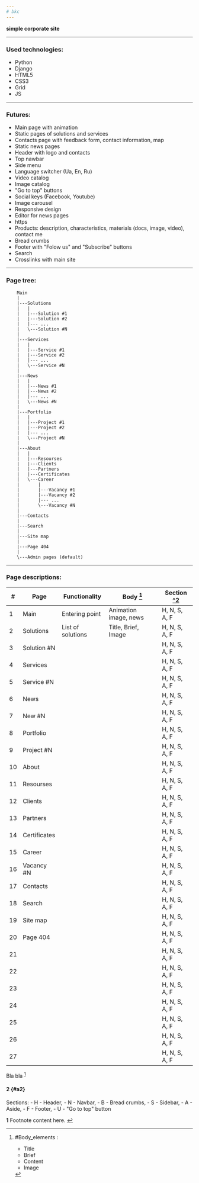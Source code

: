 ```yaml
---
# bkc
---
```


__simple corporate site__

---
### Used technologies:
- Python
- Django
- HTML5
- CSS3
- Grid
- JS

---
### Futures:
- Main page with animation
- Static pages of solutions and services
- Contacts page with feedback form, contact information, map
- Static news pages
- Header with logo and contacts
- Top nawbar
- Side menu
- Language switcher (Ua, En, Ru)
- Video catalog
- Image catalog
- "Go to top" buttons
- Social keys (Facebook, Youtube)
- Image carousel
- Responsive design
- Editor for news pages
- https
- Products: description, characteristics, materials (docs, image, video), contact me
- Bread crumbs
- Footer with "Folow us" and "Subscribe" buttons
- Search
- Crosslinks with main site

---
### Page tree:
		Main
		|
		|---Solutions
		|	|
		|	|---Solution #1
		|	|---Solution #2
		|	|--- ...
		|	\---Solution #N
		|
		|---Services
		|	|
		|	|---Service #1
		|	|---Service #2
		|	|--- ...
		|	\---Service #N
		|
		|---News
		|	|
		|	|---News #1
		|	|---News #2
		|	|--- ...
		|	\---News #N
		|
		|---Portfolio
		|	|
		|	|---Project #1
		|	|---Project #2
		|	|--- ...
		|	\---Project #N
		|
		|---About
		|	|
		|	|---Resourses
		|	|---Clients
		|	|---Partners
		|	|---Certificates
		|	\---Career
		|		|
		|		|---Vacancy #1
		|		|---Vacancy #2
		|		|--- ...
		|		\---Vacancy #N
		|
		|---Contacts
		|
		|---Search	
		|
		|---Site map
		|
		|---Page 404
		|
		\---Admin pages (default)

---
### Page descriptions:

| # | Page | Functionality | Body [^1] | Section [^2](#a2) |
| --- | --- | --- | --- | --- |
| 1 | Main | Entering point | Animation image, news | H, N, S, A, F |
| 2 | Solutions | List of solutions | Title, Brief, Image | H, N, S, A, F |
| 3 | Solution #N |  |  | H, N, S, A, F |
| 4 | Services |  |  | H, N, S, A, F |
| 5 | Service #N |  |  | H, N, S, A, F |
| 6 | News |  |  | H, N, S, A, F |
| 7 | New #N |  |  | H, N, S, A, F |
| 8 | Portfolio |  |  | H, N, S, A, F |
| 9 | Project #N |  |  | H, N, S, A, F |
| 10 | About |  |  | H, N, S, A, F |
| 11 | Resourses |  |  | H, N, S, A, F |
| 12 | Clients |  |  | H, N, S, A, F |
| 13 | Partners |  |  | H, N, S, A, F |
| 14 | Certificates |  |  | H, N, S, A, F |
| 15 | Career |  |  | H, N, S, A, F |
| 16 | Vacancy #N |  |  | H, N, S, A, F |
| 17 | Contacts |  |  | H, N, S, A, F |
| 18 | Search |  |  | H, N, S, A, F |
| 19 | Site map |  |  | H, N, S, A, F |
| 20 | Page 404 |  |  | H, N, S, A, F |
| 21 |  |  |  | H, N, S, A, F |
| 22 |  |  |  | H, N, S, A, F |
| 23 |  |  |  | H, N, S, A, F |
| 24 |  |  |  | H, N, S, A, F |
| 25 |  |  |  | H, N, S, A, F |
| 26 |  |  |  | H, N, S, A, F |
| 27 |  |  |  | H, N, S, A, F |

Bla bla <sup id="a1">[1](#f1)</sup>

[^1]: #Body_elements :
	- Title
	- Brief
	- Content
	- Image

#### 2 {#a2}
Sections:
	- H - Header,
	- N - Navbar,
	- B - Bread crumbs,
	- S - Sidebar,
	- A - Aside,
	- F - Footer,
	- U - "Go to top" button


<b id="f1">1</b> Footnote content here. [↩](#a1)


